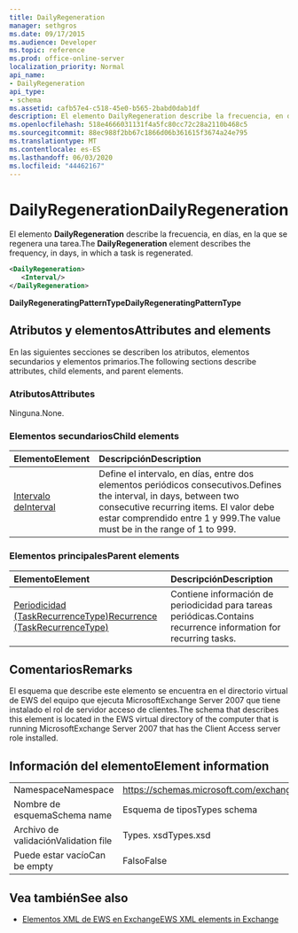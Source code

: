 ```yaml
---
title: DailyRegeneration
manager: sethgros
ms.date: 09/17/2015
ms.audience: Developer
ms.topic: reference
ms.prod: office-online-server
localization_priority: Normal
api_name:
- DailyRegeneration
api_type:
- schema
ms.assetid: cafb57e4-c518-45e0-b565-2babd0dab1df
description: El elemento DailyRegeneration describe la frecuencia, en días, en la que se regenera una tarea.
ms.openlocfilehash: 518e4666031131f4a5fc80cc72c28a2110b468c5
ms.sourcegitcommit: 88ec988f2bb67c1866d06b361615f3674a24e795
ms.translationtype: MT
ms.contentlocale: es-ES
ms.lasthandoff: 06/03/2020
ms.locfileid: "44462167"
---
```

# <a name="dailyregeneration"></a><span data-ttu-id="a8432-103">DailyRegeneration</span><span class="sxs-lookup"><span data-stu-id="a8432-103">DailyRegeneration</span></span>

<span data-ttu-id="a8432-104">El elemento **DailyRegeneration** describe la frecuencia, en días, en la que se regenera una tarea.</span><span class="sxs-lookup"><span data-stu-id="a8432-104">The **DailyRegeneration** element describes the frequency, in days, in which a task is regenerated.</span></span> 
  
```xml
<DailyRegeneration>
   <Interval/>
</DailyRegeneration>
```

<span data-ttu-id="a8432-105">**DailyRegeneratingPatternType**</span><span class="sxs-lookup"><span data-stu-id="a8432-105">**DailyRegeneratingPatternType**</span></span>

## <a name="attributes-and-elements"></a><span data-ttu-id="a8432-106">Atributos y elementos</span><span class="sxs-lookup"><span data-stu-id="a8432-106">Attributes and elements</span></span>

<span data-ttu-id="a8432-107">En las siguientes secciones se describen los atributos, elementos secundarios y elementos primarios.</span><span class="sxs-lookup"><span data-stu-id="a8432-107">The following sections describe attributes, child elements, and parent elements.</span></span>
  
### <a name="attributes"></a><span data-ttu-id="a8432-108">Atributos</span><span class="sxs-lookup"><span data-stu-id="a8432-108">Attributes</span></span>

<span data-ttu-id="a8432-109">Ninguna.</span><span class="sxs-lookup"><span data-stu-id="a8432-109">None.</span></span>
  
### <a name="child-elements"></a><span data-ttu-id="a8432-110">Elementos secundarios</span><span class="sxs-lookup"><span data-stu-id="a8432-110">Child elements</span></span>

|<span data-ttu-id="a8432-111">**Elemento**</span><span class="sxs-lookup"><span data-stu-id="a8432-111">**Element**</span></span>|<span data-ttu-id="a8432-112">**Descripción**</span><span class="sxs-lookup"><span data-stu-id="a8432-112">**Description**</span></span>|
|:-----|:-----|
|[<span data-ttu-id="a8432-113">Intervalo de</span><span class="sxs-lookup"><span data-stu-id="a8432-113">Interval</span></span>](interval.md) <br/> |<span data-ttu-id="a8432-114">Define el intervalo, en días, entre dos elementos periódicos consecutivos.</span><span class="sxs-lookup"><span data-stu-id="a8432-114">Defines the interval, in days, between two consecutive recurring items.</span></span> <span data-ttu-id="a8432-115">El valor debe estar comprendido entre 1 y 999.</span><span class="sxs-lookup"><span data-stu-id="a8432-115">The value must be in the range of 1 to 999.</span></span>  <br/> |
   
### <a name="parent-elements"></a><span data-ttu-id="a8432-116">Elementos principales</span><span class="sxs-lookup"><span data-stu-id="a8432-116">Parent elements</span></span>

|<span data-ttu-id="a8432-117">**Elemento**</span><span class="sxs-lookup"><span data-stu-id="a8432-117">**Element**</span></span>|<span data-ttu-id="a8432-118">**Descripción**</span><span class="sxs-lookup"><span data-stu-id="a8432-118">**Description**</span></span>|
|:-----|:-----|
|[<span data-ttu-id="a8432-119">Periodicidad (TaskRecurrenceType)</span><span class="sxs-lookup"><span data-stu-id="a8432-119">Recurrence (TaskRecurrenceType)</span></span>](recurrence-taskrecurrencetype.md) <br/> |<span data-ttu-id="a8432-120">Contiene información de periodicidad para tareas periódicas.</span><span class="sxs-lookup"><span data-stu-id="a8432-120">Contains recurrence information for recurring tasks.</span></span>  <br/> |
   
## <a name="remarks"></a><span data-ttu-id="a8432-121">Comentarios</span><span class="sxs-lookup"><span data-stu-id="a8432-121">Remarks</span></span>

<span data-ttu-id="a8432-122">El esquema que describe este elemento se encuentra en el directorio virtual de EWS del equipo que ejecuta MicrosoftExchange Server 2007 que tiene instalado el rol de servidor acceso de clientes.</span><span class="sxs-lookup"><span data-stu-id="a8432-122">The schema that describes this element is located in the EWS virtual directory of the computer that is running MicrosoftExchange Server 2007 that has the Client Access server role installed.</span></span>
  
## <a name="element-information"></a><span data-ttu-id="a8432-123">Información del elemento</span><span class="sxs-lookup"><span data-stu-id="a8432-123">Element information</span></span>

|||
|:-----|:-----|
|<span data-ttu-id="a8432-124">Namespace</span><span class="sxs-lookup"><span data-stu-id="a8432-124">Namespace</span></span>  <br/> |https://schemas.microsoft.com/exchange/services/2006/types  <br/> |
|<span data-ttu-id="a8432-125">Nombre de esquema</span><span class="sxs-lookup"><span data-stu-id="a8432-125">Schema name</span></span>  <br/> |<span data-ttu-id="a8432-126">Esquema de tipos</span><span class="sxs-lookup"><span data-stu-id="a8432-126">Types schema</span></span>  <br/> |
|<span data-ttu-id="a8432-127">Archivo de validación</span><span class="sxs-lookup"><span data-stu-id="a8432-127">Validation file</span></span>  <br/> |<span data-ttu-id="a8432-128">Types. xsd</span><span class="sxs-lookup"><span data-stu-id="a8432-128">Types.xsd</span></span>  <br/> |
|<span data-ttu-id="a8432-129">Puede estar vacío</span><span class="sxs-lookup"><span data-stu-id="a8432-129">Can be empty</span></span>  <br/> |<span data-ttu-id="a8432-130">Falso</span><span class="sxs-lookup"><span data-stu-id="a8432-130">False</span></span>  <br/> |
   
## <a name="see-also"></a><span data-ttu-id="a8432-131">Vea también</span><span class="sxs-lookup"><span data-stu-id="a8432-131">See also</span></span>

- [<span data-ttu-id="a8432-132">Elementos XML de EWS en Exchange</span><span class="sxs-lookup"><span data-stu-id="a8432-132">EWS XML elements in Exchange</span></span>](ews-xml-elements-in-exchange.md)

